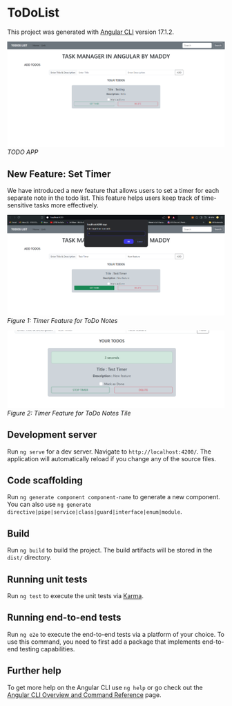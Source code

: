 # ToDoList

This project was generated with [Angular CLI](https://github.com/angular/angular-cli) version 17.1.2.

![ToDoList ](/src/assets/img/todoApp.png)
*TODO APP*

## New Feature: Set Timer

We have introduced a new feature that allows users to set a timer for each separate note in the todo list. This feature helps users keep track of time-sensitive tasks more effectively.

![ToDoList Timer Feature](/src/assets/img/settime.png)
*Figure 1: Timer Feature for ToDo Notes*

![ToDoList Timer Feature](/src/assets/img/tile.png)
*Figure 2: Timer Feature for ToDo Notes Tile*

## Development server

Run `ng serve` for a dev server. Navigate to `http://localhost:4200/`. The application will automatically reload if you change any of the source files.

## Code scaffolding

Run `ng generate component component-name` to generate a new component. You can also use `ng generate directive|pipe|service|class|guard|interface|enum|module`.

## Build

Run `ng build` to build the project. The build artifacts will be stored in the `dist/` directory.

## Running unit tests

Run `ng test` to execute the unit tests via [Karma](https://karma-runner.github.io).

## Running end-to-end tests

Run `ng e2e` to execute the end-to-end tests via a platform of your choice. To use this command, you need to first add a package that implements end-to-end testing capabilities.

## Further help

To get more help on the Angular CLI use `ng help` or go check out the [Angular CLI Overview and Command Reference](https://angular.io/cli) page.
